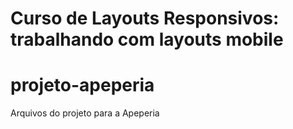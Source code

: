 # Curso de Layouts Responsivos: trabalhando com layouts mobile

# projeto-apeperia

Arquivos do projeto para a Apeperia
